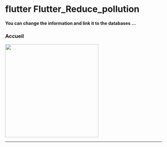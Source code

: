 <h1> flutter Flutter_Reduce_pollution </h1>


<h4> You can change the information and link it to the databases ...</h4>


<h3>Accueil</h3>

<img src="https://github.com/abenkoula71/Flutter-caffee-d/blob/main/Screenshot_1643032183.png" width="300" /> <hr>









